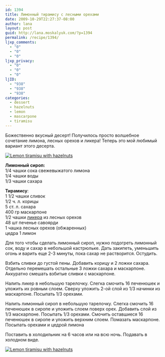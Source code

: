 ```yaml
---
id: 1394
title: Лимонный тирамису с лесными орехами
date: 2009-10-29T22:27:37-08:00
author: lana
layout: post
guid: http://lana.moskalyuk.com/?p=1394
permalink: /recipe/1394/
ljxp_comments:
  - "0"
  - "0"
  - "0"
ljxp_privacy:
  - "0"
  - "0"
  - "0"
ljID:
  - "938"
  - "938"
  - "938"
categories:
  - dessert
  - hazelnuts
  - lemon
  - mascarpone
  - tiramisu
---
```

Божественно вкусный десерт! Получилось просто волшебное сочетание лимона, лесных орехов и ликера! Теперь это мой любимый вариант этого десерта.

<a class="flickr-image alignnone" title="Lemon tiramisu with hazelnuts" href="http://www.flickr.com/photos/67405678@N00/3946662230/" target="_blank"><img src="http://farm3.static.flickr.com/2548/3946662230_741544d166.jpg" alt="Lemon tiramisu with hazelnuts" /></a>

**Лимонный сироп:**  
1/4 чашки сока свежевыжатого лимона  
1/4 чашки воды  
1/3 чашки сахара

**Тирамису**:  
1 1/2 чашки сливок  
1/2 ч. л. корицы  
5 ст. л. сахара  
400 гр маскарпоне  
1/2 чашки [ликера](http://www.frangelico.com/) из лесных орехов  
48 шт печенье савоярди  
1 чашка лесных орехов (обжаренных)  
цедра 1 лимон

Для того чтобы сделать лимонный сироп, нужно подогреть лимонный сок, воду и сахар в небольшой кастрюльке. Дать закипеть, уменьшить огонь и варить еще 2-3 минуты, пока сахар не растворится. Остудить.

Взбить сливки до густой пены. Добавить корицу и 2 ложки сахара. Отдельно перемешать остальные 3 ложки сахара и маскарпоне.  Аккуратно смешать взбитые сливки с маскарпоне.

Налить ликер в небольшую тарелочку. Слегка смочить 16 печенюшек и уложить их ровным слоем. Сверху уложить 2-ой слой из 1/3 начинки из маскарпоне. Посыпать 1/3 орехами.

Налить лимонный сироп в небольшую тарелочку. Слегка смочить 16 печенюшек в сиропе и уложить слоем поверх орех. Добавить слой из 1/3 маскарпоне. Посыпать 1/3 орехами. Смочить оставшиеся 16 печенюшек в сиропе и уложить верхним слоем. Помазать маскарпоне. Посыпать орехами и цедрой лимона

Поставить в холодильник на 6 часов или на всю ночь. Подавать в холодном виде.**_<span><strong><em></em></strong></span>_**

<a class="flickr-image alignnone" title="Lemon tiramisu with hazelnuts" href="http://www.flickr.com/photos/67405678@N00/3946663240/" target="_blank"><img src="http://farm3.static.flickr.com/2624/3946663240_cc8abab802.jpg" alt="Lemon tiramisu with hazelnuts" /></a>